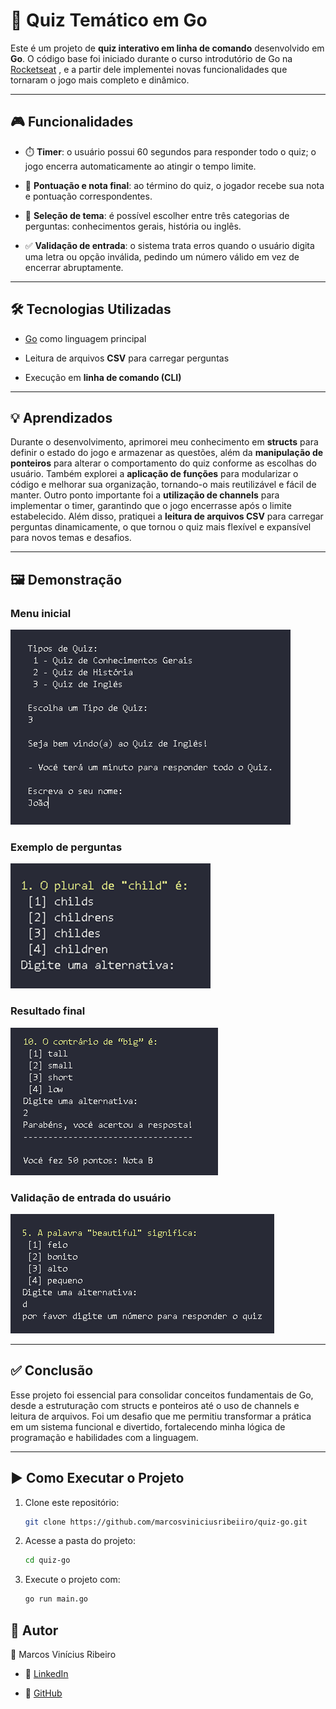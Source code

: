 
# 🎯 Quiz Temático em Go

Este é um projeto de **quiz interativo em linha de comando** desenvolvido em **Go**. O código base foi iniciado durante o curso introdutório de Go na [Rocketseat](https://www.rocketseat.com.br)
, e a partir dele implementei novas funcionalidades que tornaram o jogo mais completo e dinâmico.

---

## 🎮 Funcionalidades

- ⏱️ **Timer**: o usuário possui 60 segundos para responder todo o quiz; o jogo encerra automaticamente ao atingir o tempo limite.

- 📝 **Pontuação e nota final**: ao término do quiz, o jogador recebe sua nota e pontuação correspondentes.

- 🎯 **Seleção de tema**: é possível escolher entre três categorias de perguntas: conhecimentos gerais, história ou inglês.

- ✅ **Validação de entrada**: o sistema trata erros quando o usuário digita uma letra ou opção inválida, pedindo um número válido em vez de encerrar abruptamente.

---

## 🛠️ Tecnologias Utilizadas

- [Go](https://go.dev) como linguagem principal

- Leitura de arquivos **CSV** para carregar perguntas

- Execução em **linha de comando (CLI)**

---

## 💡 Aprendizados

Durante o desenvolvimento, aprimorei meu conhecimento em **structs** para definir o estado do jogo e armazenar as questões, além da **manipulação de ponteiros** para alterar o comportamento do quiz conforme as escolhas do usuário. Também explorei a **aplicação de funções** para modularizar o código e melhorar sua organização, tornando-o mais reutilizável e fácil de manter.
Outro ponto importante foi a **utilização de channels** para implementar o timer, garantindo que o jogo encerrasse após o limite estabelecido. Além disso, pratiquei a **leitura de arquivos CSV** para carregar perguntas dinamicamente, o que tornou o quiz mais flexível e expansível para novos temas e desafios.

---

## 🖼️ Demonstração

### Menu inicial

![Menu](imagens/menu.png)

### Exemplo de perguntas

![Perguntas](imagens/pergunta_copy.png)

### Resultado final

![Resultado](imagens/resultado.png)

### Validação de entrada do usuário

![Validação](imagens/validacao.png)

---

## ✅ Conclusão

Esse projeto foi essencial para consolidar conceitos fundamentais de Go, desde a estruturação com structs e ponteiros até o uso de channels e leitura de arquivos. Foi um desafio que me permitiu transformar a prática em um sistema funcional e divertido, fortalecendo minha lógica de programação e habilidades com a linguagem.

---

## ▶️ Como Executar o Projeto

1. Clone este repositório:
   ```bash
   git clone https://github.com/marcosviniciusribeiiro/quiz-go.git

2. Acesse a pasta do projeto:
   ```bash
   cd quiz-go

3. Execute o projeto com:
   ```bash
   go run main.go

## 📌 Autor

👤 Marcos Vinícius Ribeiro
- 📧 [LinkedIn](https://www.linkedin.com/in/marcos-vinícius-ribeiro-gonçalves-46a0b0351)

- 📂 [GitHub](https://github.com/Marcosviniciusribeiiro)
